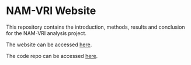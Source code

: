 # NAM-VRI Website

This repository contains the introduction, methods, results and conclusion for the NAM-VRI analysis project.

The website can be accessed [here](https://stevdoms.github.io/NAM-VRI/).

The code repo can be accessed [here](https://github.com/StevDoms/SDGE_NAM_Analysis/).

